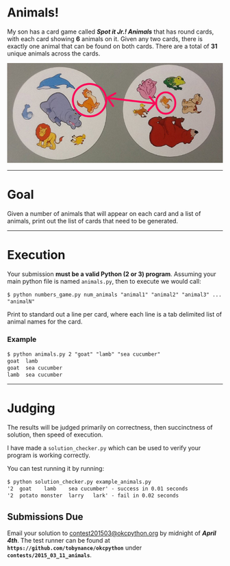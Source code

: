 # Animals!

My son has a card game called _**Spot it Jr.! Animals**_ that has round cards, with
each card showing **6** animals on it.  Given any two cards, there is exactly one
animal that can be found on both cards. There are a total of **31** unique animals
across the cards.

![Example Cards](cards01.jpg)

---

# Goal

Given a number of animals that will appear on each card and a list of animals,
print out the list of cards that need to be generated.

---

# Execution

Your submission **must be a valid Python (2 or 3) program**.
Assuming your main python file is named `animals.py`, then to execute we would call:

    $ python numbers_game.py num_animals "animal1" "animal2" "animal3" ... "animalN"

Print to standard out a line per card, where each line is a tab delimited list of animal names for the card.

### Example

    $ python animals.py 2 "goat" "lamb" "sea cucumber"
    goat  lamb
    goat  sea cucumber
    lamb  sea cucumber

---

# Judging

The results will be judged primarily on correctness, then succinctness of solution, then speed of execution.

I have made a `solution_checker.py` which can be used to verify your program is working correctly.

You can test running it by running:

    $ python solution_checker.py example_animals.py
    '2	goat	lamb	sea cucumber' - success in 0.01 seconds
    '2	potato monster	larry	lark' - fail in 0.02 seconds

## Submissions Due

Email your solution to contest201503@okcpython.org by midnight of _**April 4th**_.
The test runner can be found at **`https://github.com/tobynance/okcpython`** under **`contests/2015_03_11_animals`**.
